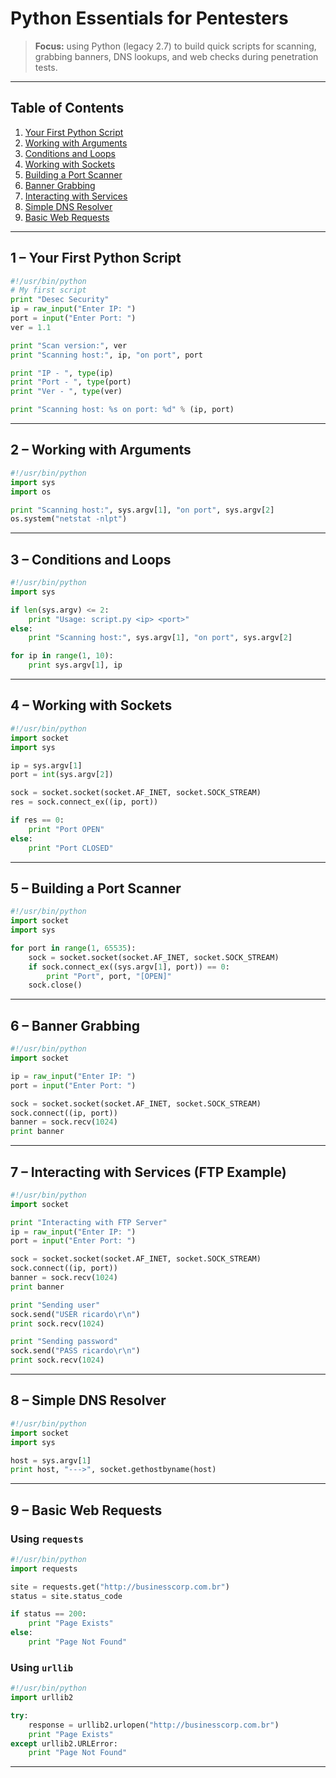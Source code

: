 
# Python Essentials for Pentesters

> **Focus:** using Python (legacy 2.7) to build quick scripts for scanning, grabbing banners, DNS lookups, and web checks during penetration tests.

---

## Table of Contents
1. [Your First Python Script](#1-your-first-python-script)
2. [Working with Arguments](#2-working-with-arguments)
3. [Conditions and Loops](#3-conditions-and-loops)
4. [Working with Sockets](#4-working-with-sockets)
5. [Building a Port Scanner](#5-building-a-port-scanner)
6. [Banner Grabbing](#6-banner-grabbing)
7. [Interacting with Services](#7-interacting-with-services)
8. [Simple DNS Resolver](#8-simple-dns-resolver)
9. [Basic Web Requests](#9-basic-web-requests)

---

## 1 – Your First Python Script
```python
#!/usr/bin/python
# My first script
print "Desec Security"
ip = raw_input("Enter IP: ")
port = input("Enter Port: ")
ver = 1.1

print "Scan version:", ver
print "Scanning host:", ip, "on port", port

print "IP - ", type(ip)
print "Port - ", type(port)
print "Ver - ", type(ver)

print "Scanning host: %s on port: %d" % (ip, port)
```

---

## 2 – Working with Arguments
```python
#!/usr/bin/python
import sys
import os

print "Scanning host:", sys.argv[1], "on port", sys.argv[2]
os.system("netstat -nlpt")
```

---

## 3 – Conditions and Loops
```python
#!/usr/bin/python
import sys

if len(sys.argv) <= 2:
    print "Usage: script.py <ip> <port>"
else:
    print "Scanning host:", sys.argv[1], "on port", sys.argv[2]

for ip in range(1, 10):
    print sys.argv[1], ip
```

---

## 4 – Working with Sockets
```python
#!/usr/bin/python
import socket
import sys

ip = sys.argv[1]
port = int(sys.argv[2])

sock = socket.socket(socket.AF_INET, socket.SOCK_STREAM)
res = sock.connect_ex((ip, port))

if res == 0:
    print "Port OPEN"
else:
    print "Port CLOSED"
```

---

## 5 – Building a Port Scanner
```python
#!/usr/bin/python
import socket
import sys

for port in range(1, 65535):
    sock = socket.socket(socket.AF_INET, socket.SOCK_STREAM)
    if sock.connect_ex((sys.argv[1], port)) == 0:
        print "Port", port, "[OPEN]"
    sock.close()
```

---

## 6 – Banner Grabbing
```python
#!/usr/bin/python
import socket

ip = raw_input("Enter IP: ")
port = input("Enter Port: ")

sock = socket.socket(socket.AF_INET, socket.SOCK_STREAM)
sock.connect((ip, port))
banner = sock.recv(1024)
print banner
```

---

## 7 – Interacting with Services (FTP Example)
```python
#!/usr/bin/python
import socket

print "Interacting with FTP Server"
ip = raw_input("Enter IP: ")
port = input("Enter Port: ")

sock = socket.socket(socket.AF_INET, socket.SOCK_STREAM)
sock.connect((ip, port))
banner = sock.recv(1024)
print banner

print "Sending user"
sock.send("USER ricardo\r\n")
print sock.recv(1024)

print "Sending password"
sock.send("PASS ricardo\r\n")
print sock.recv(1024)
```

---

## 8 – Simple DNS Resolver
```python
#!/usr/bin/python
import socket
import sys

host = sys.argv[1]
print host, "--->", socket.gethostbyname(host)
```

---

## 9 – Basic Web Requests

### Using `requests`
```python
#!/usr/bin/python
import requests

site = requests.get("http://businesscorp.com.br")
status = site.status_code

if status == 200:
    print "Page Exists"
else:
    print "Page Not Found"
```

### Using `urllib`
```python
#!/usr/bin/python
import urllib2

try:
    response = urllib2.urlopen("http://businesscorp.com.br")
    print "Page Exists"
except urllib2.URLError:
    print "Page Not Found"
```

---


